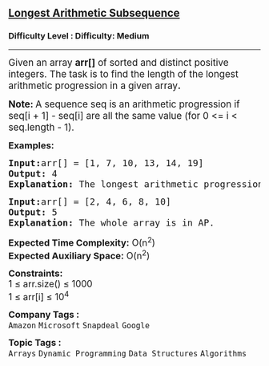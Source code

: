 <h2><a href="https://www.geeksforgeeks.org/problems/longest-arithmetic-progression1019/1?page=1&category=Dynamic%20Programming&company=Amazon,Microsoft,Flipkart,Adobe,Google,Samsung&difficulty=Medium&status=unsolved&sortBy=submissions">Longest Arithmetic Subsequence</a></h2><h3>Difficulty Level : Difficulty: Medium</h3><hr><div class="problems_problem_content__Xm_eO"><p><span style="font-size: 14pt;">Given an array <strong>arr[]</strong> of sorted and distinct positive integers. The task is to find the length of the longest arithmetic progression in a given array<strong>.</strong></span></p>
<p><span style="font-size: 14pt;"><strong>Note: </strong></span><span style="font-size: 18.6667px;">A sequence seq is an arithmetic progression if seq[i + 1] - seq[i] are all the same value (for 0 &lt;= i &lt; seq.length - 1).</span></p>
<p><span style="font-size: 18px;"><strong>Examples:</strong></span></p>
<pre><span style="font-size: 18px;"><strong>Input:</strong>arr[] = [1, 7, 10, 13, 14, 19]
<strong>Output:</strong> 4
<strong>Explanation:</strong> The longest arithmetic progression is [1, 7, 13, 19].</span></pre>
<pre><span style="font-size: 18px;"><strong>Input:</strong>arr[] = [2, 4, 6, 8, 10]
<strong>Output:</strong> 5
<strong>Explanation:</strong> The whole array is in AP.</span></pre>
<p><span style="font-size: 18px;"><strong>Expected Time Complexity:</strong> O(n<sup>2</sup>)<br><strong>Expected Auxiliary Space:</strong> O(n<sup>2</sup>)</span></p>
<p><span style="font-size: 18px;"><strong>Constraints:</strong><br>1 ≤ arr.size() ≤ 1000<br>1 ≤ arr[i] ≤ 10<sup>4</sup></span></p></div><p><span style=font-size:18px><strong>Company Tags : </strong><br><code>Amazon</code>&nbsp;<code>Microsoft</code>&nbsp;<code>Snapdeal</code>&nbsp;<code>Google</code>&nbsp;<br><p><span style=font-size:18px><strong>Topic Tags : </strong><br><code>Arrays</code>&nbsp;<code>Dynamic Programming</code>&nbsp;<code>Data Structures</code>&nbsp;<code>Algorithms</code>&nbsp;